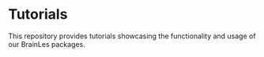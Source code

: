 # Tutorials

This repository provides tutorials showcasing the functionality and usage of our BrainLes packages.
